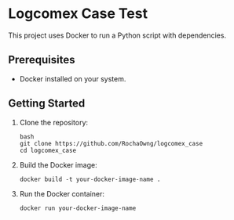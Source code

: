 # Logcomex Case Test

This project uses Docker to run a Python script with dependencies.

## Prerequisites

- Docker installed on your system.

## Getting Started

1. Clone the repository:

   ```
   bash
   git clone https://github.com/RochaOwng/logcomex_case
   cd logcomex_case
2. Build the Docker image:
   ```
   docker build -t your-docker-image-name .
3. Run the Docker container:
    ```
    docker run your-docker-image-name
